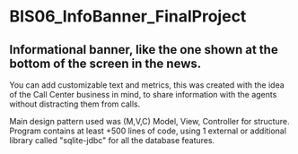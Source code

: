 # BIS06_InfoBanner_FinalProject
## Informational banner, like the one shown at the bottom of the screen in the news.

You can add customizable text and metrics, this was created with the idea of the Call Center business in mind, to share information with the agents without distracting them from calls. 

Main design pattern used was (M,V,C) Model, View, Controller for structure. Program contains at least +500 lines of code, using 1 external or additional library called "sqlite-jdbc" for all the database features. 
